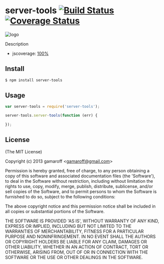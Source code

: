 server-tools [![Build Status](https://secure.travis-ci.org/gamaroff/server-tools.png)](http://travis-ci.org/gamaroff/server-tools) [![Coverage Status](https://coveralls.io/repos/gamaroff/server-tools/badge.png)](https://coveralls.io/r/gamaroff/server-tools)
=======

![logo](https://raw.github.com/gamaroff/server-tools/master/logo.png)

Description

* jscoverage: [100%](http://gamaroff.github.com/coverage/server-tools.html)

## Install

```bash
$ npm install server-tools
```

## Usage

```js
var server-tools = require('server-tools');

server-tools.server-tools(function (err) {
  
});
```

## License 

(The MIT License)

Copyright (c) 2013 gamaroff &lt;gamaroff@gmail.com&gt;

Permission is hereby granted, free of charge, to any person obtaining
a copy of this software and associated documentation files (the
'Software'), to deal in the Software without restriction, including
without limitation the rights to use, copy, modify, merge, publish,
distribute, sublicense, and/or sell copies of the Software, and to
permit persons to whom the Software is furnished to do so, subject to
the following conditions:

The above copyright notice and this permission notice shall be
included in all copies or substantial portions of the Software.

THE SOFTWARE IS PROVIDED 'AS IS', WITHOUT WARRANTY OF ANY KIND,
EXPRESS OR IMPLIED, INCLUDING BUT NOT LIMITED TO THE WARRANTIES OF
MERCHANTABILITY, FITNESS FOR A PARTICULAR PURPOSE AND NONINFRINGEMENT.
IN NO EVENT SHALL THE AUTHORS OR COPYRIGHT HOLDERS BE LIABLE FOR ANY
CLAIM, DAMAGES OR OTHER LIABILITY, WHETHER IN AN ACTION OF CONTRACT,
TORT OR OTHERWISE, ARISING FROM, OUT OF OR IN CONNECTION WITH THE
SOFTWARE OR THE USE OR OTHER DEALINGS IN THE SOFTWARE.
